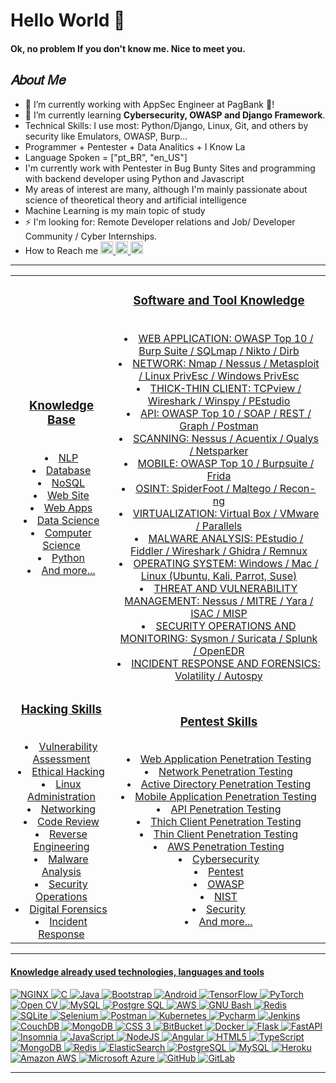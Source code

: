 # Hello World 👋

#### Ok, no problem If you don't know me. Nice to meet you.

<h2>𝐴𝑏𝑜𝑢𝑡 𝑀𝑒</h2>

<ul>
  <li>🔭 I’m currently working with AppSec Engineer at PagBank 🚀!</li>
  <li>🌱 I’m currently learning <b>Cybersecurity, OWASP and Django Framework</b>.</li>
  <li> Technical Skills: I use most: Python/Django, Linux, Git, and others by security like Emulators, OWASP, Burp...  </li>
  <li> Programmer + Pentester + Data Analitics + I Know La </li>
  <li> Language Spoken = ["pt_BR", "en_US"] </li>
  <li> I'm currently work with Pentester in Bug Bunty Sites and programming with backend developer using Python and Javascript </li>
  <li> My areas of interest are many, although I'm mainly passionate about science of theoretical theory and artificial intelligence </li>
  <li> Machine Learning is my main topic of study </li>
  <li>⚡ I'm looking for: Remote Developer relations and Job/ Developer Community / Cyber Internships. </li>
  <li> How to Reach me <a href="https://www.linkedin.com/in/brunocomitre/"> <img height="20" src="https://img.shields.io/badge/brunocomitre-0077B5?style=for-the-badge&logo=linkedin&logoColor=white" alt="brunocomitre" /> </a> <a href="@TheComitre#4033"> <img height="20" src="https://img.shields.io/badge/brunocomitre-7289DA?style=for-the-badge&logo=discord&logoColor=white" alt="brunocomitre" /> </a> <a href="https://dev.to/thecomitre"> <img height="20" src="https://img.shields.io/badge/thecomitre-0A0A0A?style=for-the-badge&logo=devdotto&logoColor=white&link=https://dev.to/thecomitre" alt="brunocomitre" />  </li>
</ul>

---

  <table align="center">
    <tr align="center">
        <td>
            <h3>Knowledge Base</h3>
            <br/>
            <li> NLP </li>
            <li> Database </li>
            <li> NoSQL </li>
            <li> Web Site </li>
            <li> Web Apps </li>
            <li> Data Science </li>
            <li> Computer Science </li>
            <li> Python </li>
            <li> And more... </li>
        </td>
        <td>
            <h3>Software and Tool Knowledge</h3>
            <br/>
            <li> WEB APPLICATION: OWASP Top 10 / Burp Suite / SQLmap / Nikto / Dirb </li>
            <li> NETWORK: Nmap / Nessus / Metasploit / Linux PrivEsc / Windows PrivEsc </li>
            <li> THICK-THIN CLIENT: TCPview / Wireshark / Winspy / PEstudio </li>
            <li> API: OWASP Top 10 / SOAP / REST / Graph / Postman </li>
            <li> SCANNING: Nessus / Acuentix / Qualys / Netsparker </li>
            <li> MOBILE: OWASP Top 10 / Burpsuite / Frida </li>
            <li> OSINT: SpiderFoot / Maltego / Recon-ng </li>
            <li> VIRTUALIZATION: Virtual Box / VMware / Parallels </li>
            <li> MALWARE ANALYSIS: PEstudio / Fiddler / Wireshark / Ghidra / Remnux </li>
            <li> OPERATING SYSTEM: Windows / Mac / Linux (Ubuntu, Kali, Parrot, Suse) </li>
            <li> THREAT AND VULNERABILITY MANAGEMENT: Nessus / MITRE / Yara / ISAC / MISP </li>
            <li> SECURITY OPERATIONS AND MONITORING: Sysmon / Suricata / Splunk / OpenEDR </li>
            <li> INCIDENT RESPONSE AND FORENSICS: Volatility / Autospy </li>
        </td>
    </tr>
    <tr align="center">
        <td>
            <h3>Hacking Skills</h3>
            <br/>
            <li> Vulnerability Assessment </li>
            <li> Ethical Hacking </li>
            <li> Linux Administration </li>
            <li> Networking </li>
            <li> Code Review </li>
            <li> Reverse Engineering </li>
            <li> Malware Analysis </li>
            <li> Security Operations </li>
            <li> Digital Forensics </li>
            <li> Incident Response </li>
        </td>
        <td>
            <h3>Pentest Skills</h3>
            <br/>
            <li> Web Application Penetration Testing </li>
            <li> Network Penetration Testing </li>
            <li> Active Directory Penetration Testing </li>
            <li> Mobile Application Penetration Testing </li>
            <li> API Penetration Testing </li>
            <li> Thich Client Penetration Testing </li>
            <li> Thin Client Penetration Testing </li>
            <li> AWS Penetration Testing </li>
            <li> Cybersecurity </li>
            <li> Pentest </li>
            <li> OWASP </li>
            <li> NIST </li>
            <li> Security </li>
            <li> And more... </li>
        </td>
    </tr> 
  </table>

---

#### Knowledge already used technologies, languages and tools

<p>
  <img src="https://img.shields.io/badge/NGINX-009639?style=flat-square&logo=nginx&logoColor=white" alt="NGINX"> 
  <img src="https://img.shields.io/badge/C-A8B9CC?style=flat-square&logo=c&logoColor=white" alt="C">
  <img src="https://img.shields.io/badge/Java-007396?style=flat-square&logo=java&logoColor=white" alt="Java">
  <img src="https://img.shields.io/badge/Bootstrap-7952B3?style=flat-square&logo=bootstrap&logoColor=white" alt="Bootstrap">
  <img src="https://img.shields.io/badge/Android-3DDC84?style=flat-square&logo=android&logoColor=white" alt="Android">
  <img src="https://img.shields.io/badge/TensorFlow-FF6F00?style=flat-square&logo=tensorflow&logoColor=white" alt="TensorFlow">
  <img src="https://img.shields.io/badge/PyTorch-EE4C2C?style=flat-square&logo=pytorch&logoColor=white" alt="PyTorch">
  <img src="https://img.shields.io/badge/OpenCV-5C3EE8?style=flat-square&logo=opencv&logoColor=white" alt="Open CV">
  <img src="https://img.shields.io/badge/MySQL-4479A1?style=flat-square&logo=mysql&logoColor=white" alt="MySQL">
  <img src="https://img.shields.io/badge/PostgreSQL-336791?style=flat-square&logo=postgresql&logoColor=white" alt="Postgre SQL">
  <img src="https://img.shields.io/badge/AWS-232F3E?style=flat-square&logo=amazon-aws&logoColor=white" alt="AWS">
  <img src="https://img.shields.io/badge/Bash-4EAA25?style=flat-square&logo=gnu-bash&logoColor=white" alt="GNU Bash">
  <img src="https://img.shields.io/badge/Redis-DC382D?style=flat-square&logo=redis&logoColor=white" alt="Redis">
  <img src="https://img.shields.io/badge/SQLite-003B57?style=flat-square&logo=sqlite&logoColor=white" alt="SQLite">
  <img src="https://img.shields.io/badge/Selenium-43B02A?style=flat-square&logo=selenium&logoColor=white" alt="Selenium">
  <img src="https://img.shields.io/badge/Postman-FF6C37?style=flat-square&logo=postman&logoColor=white" alt="Postman">
  <img src="https://img.shields.io/badge/Kubernetes-2F72D8?style=flat-square&logo=kubernetes&logoColor=white" alt="Kubernetes">
  <img src="https://img.shields.io/badge/Pycharm-1DCE8A?style=flat-square&logo=pycharm&logoColor=white" alt="Pycharm">
  <img src="https://img.shields.io/badge/Jenkins-C3382E?style=flat-square&logo=jenkins&logoColor=white" alt="Jenkins">
  <img src="https://img.shields.io/badge/CouchDB-DC2428?style=flat-square&logo=couchdb&logoColor=white" alt="CouchDB">
  <img src="https://img.shields.io/badge/-MongoDB-13aa52?style=flat-square&logo=mongodb&logoColor=white" alt="MongoDB">
  <img src="https://img.shields.io/badge/CSS3-1572B6?style=flat-square&logo=css3&logoColor=white" alt="CSS 3">
  <img src="https://img.shields.io/badge/-BitBucket-%230047B3.svg?style=flat-square&logo=bitbucket&logoColor=white" alt="BitBucket">
  <img src="https://img.shields.io/badge/-Docker-46a2f1?style=flat-square&logo=docker&logoColor=white" alt="Docker">
  <img src="https://img.shields.io/badge/Flask-%23000.svg?style=flat-square&logo=flask&logoColor=white" alt="Flask">
  <img src="https://img.shields.io/badge/FastAPI-005571?style=flat-square&logo=fastapi&logoColor=white" alt="FastAPI">
  <img src="https://img.shields.io/badge/-Insomnia-5849BE?style=flat-square&logo=insomnia&logoColor=white" alt="Insomnia">
  <img src="https://img.shields.io/badge/-JavaScript-blue?style=flat-square&logo=javascript&logoColor=white" alt="JavaScript">
  <img src="https://img.shields.io/badge/-Nodejs-6DA55F?style=flat-square&logo=Node.js&logoColor=white" alt="NodeJS">
  <img src="https://img.shields.io/badge/-Angular-%23DD0031.svg?style=flat-square&logo=angular&logoColor=white" alt="Angular">
  <img src="https://img.shields.io/badge/-HTML5-E34F26?style=flat-square&logo=html5&logoColor=white&logoColor=white" alt="HTML5">
  <img src="https://img.shields.io/badge/-TypeScript-%23007ACC.svg?style=flat-square&logo=typescript&logoColor=white" alt="TypeScript">
  <img src="https://img.shields.io/badge/-MongoDB-%234ea94b.svg?style=flat-square&logo=mongodb&logoColor=white" alt="MongoDB">
  <img src="https://img.shields.io/badge/-Redis-%23DD0031.svg?style=flat-square&logo=mongodb&logoColor=white" alt="Redis">
  <img src="https://img.shields.io/badge/-ElasticSearch-005571?style=flat-square&logo=elasticsearch&logoColor=white" alt="ElasticSearch">
  <img src="https://img.shields.io/badge/-PostgreSQL-%23316192.svg?style=flat-square&logo=postgresql&logoColor=white" alt="PostgreSQL">
  <img src="https://img.shields.io/badge/-MySQL-%2300f.svg?style=flat-square&logo=mysql&logoColor=white" alt="MySQL">
  <img src="https://img.shields.io/badge/-Heroku-%23430098.svg?style=flat-square&logo=heroku&logoColor=white" alt="Heroku">
  <img src="https://img.shields.io/badge/Amazon%20AWS-%23FF9900.svg?style=flat-square&logo=amazon-aws&logoColor=white" alt="Amazon AWS">
  <img src="https://img.shields.io/badge/Microsoft%20Azure-%230072C6.svg?style=flat-square&logo=microsoft-azure&logoColor=white" alt="Microsoft Azure">
  <img src="https://img.shields.io/badge/-GitHub-%23121011.svg?style=flat-square&logo=github&logoColor=white" alt="GitHub">
  <img src="https://img.shields.io/badge/-GitLab-%23181717.svg?style=flat-square&logo=gitlab&logoColor=white" alt="GitLab">
</p>

---
